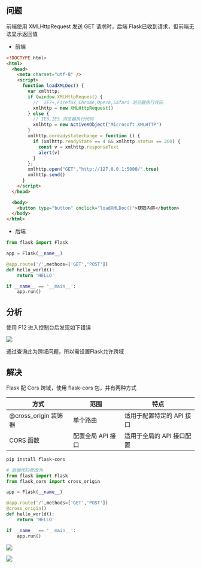 <!--
 * @Description: 
 * @Version: 1.0
 * @Author: DaLao
 * @Email: dalao_li@163.com
 * @Date: 2021-12-23 15:07:52
 * @LastEditors: DaLao
 * @LastEditTime: 2022-01-01 17:22:22
-->
## 问题

前端使用 XMLHttpRequest 发送 GET 请求时，后端 Flask已收到请求，但前端无法显示返回值

- 前端
  
```html
<!DOCTYPE html>
<html>
  <head>
    <meta charset="utf-8" />
    <script>
      function loadXMLDoc() {
        var xmlhttp;
        if (window.XMLHttpRequest) {
          //  IE7+,Firefox,Chrome,Opera,Safari 浏览器执行代码
          xmlhttp = new XMLHttpRequest()
        } else {
          // IE6,IE5 浏览器执行代码
          xmlhttp = new ActiveXObject("Microsoft.XMLHTTP")
        }
        xmlhttp.onreadystatechange = function () {
          if (xmlhttp.readyState == 4 && xmlhttp.status == 200) {
            const v = xmlhttp.responseText
            alert(v)
          }
        };
        xmlhttp.open("GET","http://127.0.0.1:5000/",true)
        xmlhttp.send()
      }
    </script>
  </head>

  <body>
    <button type="button" onclick="loadXMLDoc()">获取内容</button>
  </body>
</html>
```

- 后端
  
```py
from flask import Flask

app = Flask(__name__)

@app.route('/',methods=['GET','POST'])
def hello_world():
    return 'HELLO'

if __name__ == '__main__':
    app.run()
```

## 分析

使用 F12 进入控制台后发现如下错误

![](https://cdn.hurra.ltd/img/20200722234713.png)

通过查询此为跨域问题，所以需设置Flask允许跨域

## 解决

Flask 配 Cors 跨域，使用 flask-cors 包，并有两种方式

| 方式                 | 范围              | 特点                      |
| -------------------- | ----------------- | ------------------------- |
| @cross_origin 装饰器 | 单个路由          | 适用于配置特定的 API 接口 |
| CORS 函数            | 配置全局 API 接口 | 适用于全局的 API 接口配置 |

```sh
pip install flask-cors
```

```py
# 后端代码修改为
from flask import Flask
from flask_cors import cross_origin

app = Flask(__name__)

@app.route('/',methods=['GET','POST'])
@cross_origin()
def hello_world():
    return 'HELLO'

if __name__ == '__main__':
    app.run()
```

![](https://cdn.hurra.ltd/img/20200722235455.png)

![](https://cdn.hurra.ltd/img/20200722235514.png)


